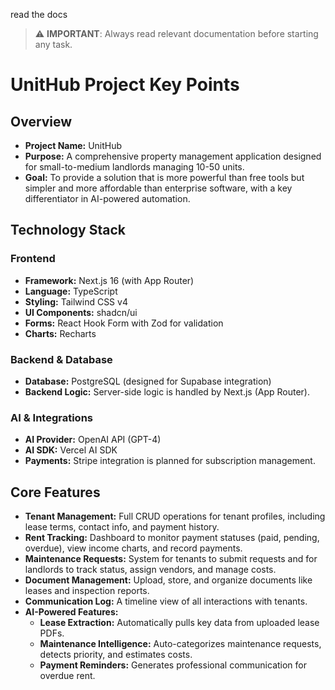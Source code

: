 read the docs
> ⚠️ **IMPORTANT**: Always read relevant documentation before starting any task.

# UnitHub Project Key Points

## Overview

- **Project Name:** UnitHub
- **Purpose:** A comprehensive property management application designed for small-to-medium landlords managing 10-50 units.
- **Goal:** To provide a solution that is more powerful than free tools but simpler and more affordable than enterprise software, with a key differentiator in AI-powered automation.

## Technology Stack

### Frontend
- **Framework:** Next.js 16 (with App Router)
- **Language:** TypeScript
- **Styling:** Tailwind CSS v4
- **UI Components:** shadcn/ui
- **Forms:** React Hook Form with Zod for validation
- **Charts:** Recharts

### Backend & Database
- **Database:** PostgreSQL (designed for Supabase integration)
- **Backend Logic:** Server-side logic is handled by Next.js (App Router).

### AI & Integrations
- **AI Provider:** OpenAI API (GPT-4)
- **AI SDK:** Vercel AI SDK
- **Payments:** Stripe integration is planned for subscription management.

## Core Features

- **Tenant Management:** Full CRUD operations for tenant profiles, including lease terms, contact info, and payment history.
- **Rent Tracking:** Dashboard to monitor payment statuses (paid, pending, overdue), view income charts, and record payments.
- **Maintenance Requests:** System for tenants to submit requests and for landlords to track status, assign vendors, and manage costs.
- **Document Management:** Upload, store, and organize documents like leases and inspection reports.
- **Communication Log:** A timeline view of all interactions with tenants.
- **AI-Powered Features:**
    - **Lease Extraction:** Automatically pulls key data from uploaded lease PDFs.
    - **Maintenance Intelligence:** Auto-categorizes maintenance requests, detects priority, and estimates costs.
    - **Payment Reminders:** Generates professional communication for overdue rent.
